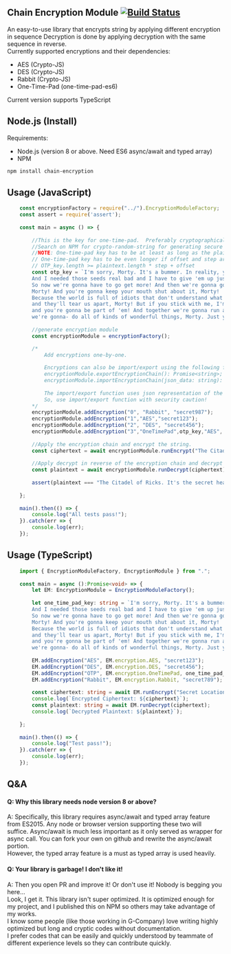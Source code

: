 ##  Chain Encryption Module [![Build Status](https://travis-ci.com/Randy341/chain-encryption.svg?branch=master)](https://travis-ci.com/Randy341/chain-encryption)
An easy-to-use library that encrypts string by applying different encryption in sequence
Decryption is done by applying decryption with the same sequence in reverse.  
Currently supported encryptions and their dependencies:
* AES (Crypto-JS)
* DES (Crypto-JS)
* Rabbit (Crypto-JS)
* One-Time-Pad (one-time-pad-es6)

Current version supports TypeScript

## Node.js (Install)  
Requirements:
- Node.js (version 8 or above.  Need ES6 async/await and typed array)
- NPM
```bash
npm install chain-encryption
````

## Usage (JavaScript)
```javascript
    const encryptionFactory = require("../").EncryptionModuleFactory;
    const assert = require('assert');
    
    const main = async () => {
        
        //This is the key for one-time-pad.  Preferably cryptographically random string
        //Search on NPM for crypto-random-string for generating secure one-time-pad key
        //NOTE: One-time-pad key has to be at least as long as the plaintext itself!
        // One-time-pad key has to be even longer if offset and step are applied.
        // OTP_key.length >= plaintext.length * step + offset
        const otp_key = `I'm sorry, Morty. It's a bummer. In reality, you're as dumb as they come. 
        And I needed those seeds real bad and I have to give 'em up just to get your parents off my back! 
        So now we're gonna have to go get more! And then we're gonna go on even more adventures after that, 
        Morty! And you're gonna keep your mouth shut about it, Morty! 
        Because the world is full of idiots that don't understand what's important, 
        and they'll tear us apart, Morty! But if you stick with me, I'm gonna accomplish great things, Morty, 
        and you're gonna be part of 'em! And together we're gonna run around, Morty, 
        we're gonna- do all of kinds of wonderful things, Morty. Just you and me, Morty.`;
    
        //generate encryption module
        const encryptionModule = encryptionFactory();

        /*
            Add encryptions one-by-one.
            
            Encryptions can also be import/export using the following functions:
            encryptionModule.exportEncryptionChain(): Promise<string>;   
            encryptionModule.importEncryptionChain(json_data: string): void;
            
            The import/export function uses json representation of the array holding encryption data, including the keys!!!
            So, use import/export function with security caution! 
        */
        encryptionModule.addEncryption("0", "Rabbit", "secret987");
        encryptionModule.addEncryption("1","AES","secret123");
        encryptionModule.addEncryption("2", "DES", "secret456");
        encryptionModule.addEncryption("3","OneTimePad",otp_key,"AES", "key123", offset=10, step=3);
    
        //Apply the encryption chain and encrypt the string.
        const ciphertext = await encryptionModule.runEncrypt("The Citadel of Ricks. It's the secret headquarters for the Council of Ricks");
        
        //Apply decrypt in reverse of the encryption chain and decrypt the ciphertext
        const plaintext = await encryptionModule.runDecrypt(ciphertext);
        
        assert(plaintext === "The Citadel of Ricks. It's the secret headquarters for the Council of Ricks");
    
    };
    
    main().then(() => {
        console.log("All tests pass!");
    }).catch(err => {
        console.log(err);
    });
```

## Usage (TypeScript)
```typescript
    import { EncryptionModuleFactory, EncryptionModule } from ".";
    
    const main = async ():Promise<void> => {
        let EM: EncryptionModule = EncryptionModuleFactory();
    
        let one_time_pad_key: string = `I'm sorry, Morty. It's a bummer. In reality, you're as dumb as they come. 
        And I needed those seeds real bad and I have to give 'em up just to get your parents off my back! 
        So now we're gonna have to go get more! And then we're gonna go on even more adventures after that, 
        Morty! And you're gonna keep your mouth shut about it, Morty! 
        Because the world is full of idiots that don't understand what's important, 
        and they'll tear us apart, Morty! But if you stick with me, I'm gonna accomplish great things, Morty, 
        and you're gonna be part of 'em! And together we're gonna run around, Morty, 
        we're gonna- do all of kinds of wonderful things, Morty. Just you and me, Morty.`;
    
        EM.addEncryption("AES", EM.encryption.AES, "secret123");
        EM.addEncryption("DES", EM.encryption.DES, "secret456");
        EM.addEncryption("OTP", EM.encryption.OneTimePad, one_time_pad_key, null, null, 10, 2);
        EM.addEncryption("Rabbit", EM.encryption.Rabbit, "secret789");
    
        const ciphertext: string = await EM.runEncrypt("Secret Location of the Citadel of Ricks");
        console.log(`Encrypted Ciphertext: ${ciphertext}`);
        const plaintext: string = await EM.runDecrypt(ciphertext);
        console.log(`Decrypted Plaintext: ${plaintext}`);
    
    };
    
    main().then(() => {
        console.log("Test pass!");
    }).catch(err => {
        console.log(err);
    });
```

## Q&A
#### Q: Why this library needs node version 8 or above?
A: Specifically, this library requires async/await and typed array feature from ES2015.  Any node or browser version supporting
these two will suffice.  Async/await is much less important as it only served as wrapper for 
async call.  You can fork your own on github and rewrite the async/await portion.  
However, the typed array feature is a must as typed array is used heavily.  

#### Q: Your library is garbage!  I don't like it!
A: Then you open PR and improve it! Or don't use it! Nobody is begging you here...   
Look, I get it.  This library isn't super optimized.  It is optimized enough for
my project, and I published this on NPM so others may take advantage of my works.  
I know some people (like those working in G-Company) 
love writing highly optimized but long and cryptic codes without documentation.   
I prefer codes that can be easily 
and quickly understood by teammate of different experience levels so they can contribute quickly.

    
    
    

